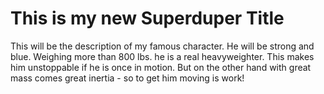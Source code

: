 # This is my new Superduper Title

This will be the description of my famous character. He will be strong and blue. Weighing more than 800 lbs. he is a real heavyweighter. This makes him unstoppable if he is once in motion. But on the other hand with great mass comes great inertia - so to get him moving is work!


